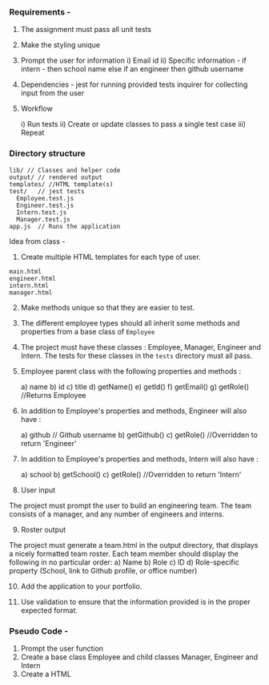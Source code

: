 ### Requirements - 

1. The assignment must pass all unit tests 
2. Make the styling unique
3. Prompt the user for information 
   i) Email id 
   ii) Specific information - if intern - then school name 
			      else if an engineer then github username

4. Dependencies - jest for running provided tests 
		  inquirer for collecting input from the user

5. Workflow 

 	i) Run tests 
	ii) Create or update classes to pass a single test case
	iii) Repeat 


### Directory structure 

```
lib/ // Classes and helper code 
output/ // rendered output
templates/ //HTML template(s)
test/	// jest tests
  Employee.test.js
  Engineer.test.js
  Intern.test.js
  Manager.test.js
app.js  // Runs the application 
```

Idea from class - 

1. Create multiple HTML templates for each type of user. 

```
main.html
engineer.html
intern.html
manager.html
```

2. Make methods unique so that they are easier to test.

3. The different employee types should all inherit some methods and properties from a base class of ```Employee```

4. The project must have these classes : Employee, Manager, Engineer and Intern. The tests for these classes in the ```tests``` directory must all pass.

5. Employee parent class with the following properties and methods :

   a) name
   b) id
   c) title
   d) getName()
   e) getId()
   f) getEmail()
   g) getRole() //Returns Employee

6) In addition to Employee's properties and methods, Engineer will also have :

	a) github // Github username
	b) getGithub()
	c) getRole() //Overridden to return 'Engineer'

7) In addition to Employee's properties and methods, Intern will also have : 

	a) school
	b) getSchool()
	c) getRole() //Overridden to return 'Intern'

8) User input

The project must prompt the user to build an engineering team.
The team consists of a manager, and any number of engineers and interns.

9) Roster output 

The project must generate a team.html in the output directory, that displays a nicely formatted team roster. Each team member should display the following in no particular order:
a) Name
b) Role
c) ID 
d) Role-specific property (School, link to Github profile, or office number)

10) Add the application to your portfolio.

11) Use validation to ensure that the information provided is in the proper expected format. 

### Pseudo Code - 

1) Prompt the user function 
2) Create a base class Employee and child classes Manager, Engineer and Intern
3) Create a HTML

